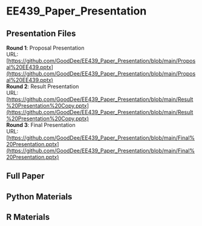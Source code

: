 # EE439_Paper_Presentation  
## Presentation Files  
**Round 1**: Proposal Presentation  
URL: [https://github.com/GoodDee/EE439_Paper_Presentation/blob/main/Proposal%20EE439.pptx](https://github.com/GoodDee/EE439_Paper_Presentation/blob/main/Proposal%20EE439.pptx)  
**Round 2**: Result Presentation  
URL: [https://github.com/GoodDee/EE439_Paper_Presentation/blob/main/Result%20Presentation%20Copy.pptx](https://github.com/GoodDee/EE439_Paper_Presentation/blob/main/Result%20Presentation%20Copy.pptx)  
**Round 3**: Final Presentation  
URL: [https://github.com/GoodDee/EE439_Paper_Presentation/blob/main/Final%20Presentation.pptx](https://github.com/GoodDee/EE439_Paper_Presentation/blob/main/Final%20Presentation.pptx)  
## Full Paper  

## Python Materials  


## R Materials  
